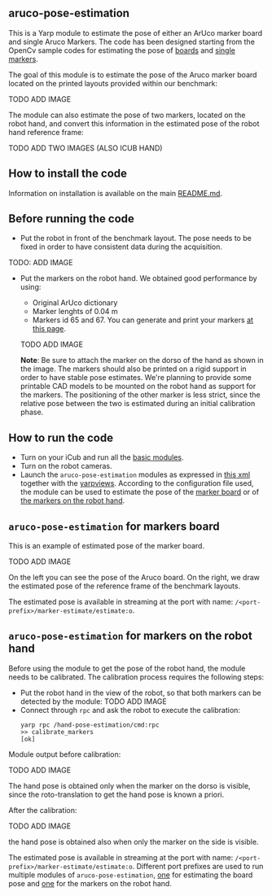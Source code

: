 ## aruco-pose-estimation

This is a Yarp module to estimate the pose of either an ArUco marker board and single Aruco Markers.
The code has been designed starting from the OpenCv sample codes for estimating the pose of 
[boards](https://github.com/opencv/opencv_contrib/blob/master/modules/aruco/samples/detect_board.cpp) and [single markers](https://github.com/opencv/opencv_contrib/blob/master/modules/aruco/samples/detect_markers.cpp).

The goal of this module is to estimate the pose of the Aruco marker board located on the printed layouts provided within our benchmark:

TODO ADD IMAGE

The module can also estimate the pose of two markers, located on the robot hand, and convert this information in the estimated pose of the robot hand reference frame:

TODO ADD TWO IMAGES (ALSO ICUB HAND)

## How to install the code
Information on installation is available on the main [README.md](https://github.com/robotology-playground/RAL-benchmark-test#how-to-compile-the-code).


## Before running the code
- Put the robot in front of the benchmark layout. The pose needs to be fixed in order to have consistent data during the acquisition.

 TODO: ADD IMAGE
 
- Put the markers on the robot hand. We obtained good performance by using:
   - Original ArUco  dictionary
   - Marker lenghts of 0.04 m
   - Markers id 65 and 67. You can generate and print your markers [at this page](http://chev.me/arucogen/).
   
    TODO ADD IMAGE
    
  **Note**: Be sure to  attach the marker on the dorso of the hand as shown in the image. The markers should also be printed on a rigid
  support in order to have stable pose estimates. We're planning to provide some printable CAD models to be mounted on the robot hand as
  support for the markers. The positioning of the other marker is less strict, since the relative pose between the two is estimated during
  an initial calibration phase.
   
    
## How to run the code
- Turn on your iCub and run all the [basic modules](https://github.com/robotology/icub-main/blob/master/app/iCubStartup/scripts/iCubStartup.xml.template).
- Turn on the robot cameras.
- Launch the `aruco-pose-estimation` modules as expressed in [this xml](https://github.com/robotology-playground/RAL-benchmark-test/blob/master/app/data_collection.xml.template#L4) together 
  with the [yarpviews](https://github.com/robotology-playground/RAL-benchmark-test/blob/master/app/data_collection.xml.template#L40). 
  According to the configuration file used, the module can be used to estimate the pose of the [marker board](https://github.com/robotology-playground/RAL-benchmark-test/blob/master/src/aruco-pose-estimation/conf/config_base.ini) 
  or of [the markers on the robot hand](https://github.com/robotology-playground/RAL-benchmark-test/blob/master/src/aruco-pose-estimation/conf/config_hand.ini#L11).
  
  
## `aruco-pose-estimation` for markers board
This is an example of estimated pose of the marker board.

TODO ADD IMAGE

On the left you can see the pose of the Aruco board. On the right, we draw the estimated pose of the reference frame of the benchmark layouts.
  
The estimated pose is available in streaming at the port with name: `/<port-prefix>/marker-estimate/estimate:o`.

  
## `aruco-pose-estimation` for markers on the robot hand
Before using the module to get the pose of the robot hand, the module needs to be calibrated. 
The calibration process requires the following steps:
- Put the robot hand in the view of the robot, so that both markers can be detected by the module:
  TODO ADD IMAGE
- Connect through `rpc` and ask the robot to execute the calibration:
  ``` 
  yarp rpc /hand-pose-estimation/cmd:rpc
  >> calibrate_markers
  [ok]
  ```
Module output before calibration:

TODO ADD IMAGE 

The hand pose is obtained only when the marker on the dorso is visible, since the roto-translation to get the hand pose is known a priori.

After the calibration:

TODO ADD IMAGE

the hand pose is obtained also when only the marker on the side is visible.

The estimated pose is available in streaming at the port with name: `/<port-prefix>/marker-estimate/estimate:o`. Different port prefixes are used to run multiple modules of `aruco-pose-estimation`, [one](https://github.com/robotology-playground/RAL-benchmark-test/blob/master/src/aruco-pose-estimation/conf/config_base.ini#L7) for estimating the board pose and
[one](https://github.com/robotology-playground/RAL-benchmark-test/blob/master/src/aruco-pose-estimation/conf/config_hand.ini#L9) for the markers on the robot hand.
  
